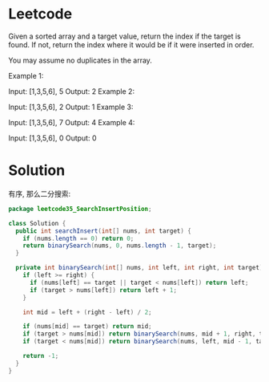 # Leetcode

Given a sorted array and a target value, return the index if the target is found. If not, return the index where it would be if it were inserted in order.

You may assume no duplicates in the array.

Example 1:

Input: [1,3,5,6], 5
Output: 2
Example 2:

Input: [1,3,5,6], 2
Output: 1
Example 3:

Input: [1,3,5,6], 7
Output: 4
Example 4:

Input: [1,3,5,6], 0
Output: 0

# Solution

有序, 那么二分搜索:

```java
package leetcode35_SearchInsertPosition;

class Solution {
  public int searchInsert(int[] nums, int target) {
    if (nums.length == 0) return 0;
    return binarySearch(nums, 0, nums.length - 1, target);
  }

  private int binarySearch(int[] nums, int left, int right, int target) {
    if (left >= right) {
      if (nums[left] == target || target < nums[left]) return left;
      if (target > nums[left]) return left + 1;
    }

    int mid = left + (right - left) / 2;

    if (nums[mid] == target) return mid;
    if (target > nums[mid]) return binarySearch(nums, mid + 1, right, target);
    if (target < nums[mid]) return binarySearch(nums, left, mid - 1, target);

    return -1;
  }
}

```

